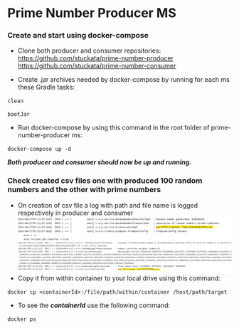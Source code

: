 # Prime Number Producer MS

### Create and start using docker-compose

* Clone both producer and consumer repositories:
https://github.com/stuckata/prime-number-producer
https://github.com/stuckata/prime-number-consumer

* Create .jar archives needed by docker-compose by running for each ms these Gradle tasks:
```
clean
```
```
bootJar
```

* Run docker-compose by using this command in the root folder of prime-number-producer ms:
```
docker-compose up -d
```

***Both producer and consumer should now be up and running.***

### Check created csv files one with produced 100 random numbers and the other with prime numbers
* On creation of csv file a log with path and file name is logged respectively in producer and consumer 
![img.png](img.png)
![img_1.png](img_1.png)
* Copy it from within container to your local drive using this command:
```
docker cp <containerId>:/file/path/within/container /host/path/target
```
* To see the ***containerId*** use the following command: 
```
docker ps
```